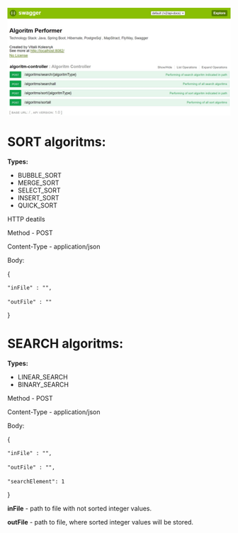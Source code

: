 ![alt text](https://github.com/VitaliiKolesnyk/AlgoritmPerformedApp/blob/master/Algoritms.jpg)

# SORT algoritms:
**Types:**
- BUBBLE_SORT
- MERGE_SORT
- SELECT_SORT
- INSERT_SORT
- QUICK_SORT


HTTP deatils

Method - POST

Content-Type - application/json

Body:

{

    "inFile" : "",
    
    "outFile" : ""
}

# SEARCH algoritms:
**Types:**
- LINEAR_SEARCH
- BINARY_SEARCH

Method - POST

Content-Type - application/json

Body:

{

    "inFile" : "",
    
    "outFile" : "",
    
    "searchElement": 1
}

**inFile** - path to file with not sorted integer values.

**outFile** - path to file, where sorted integer values will be stored.
